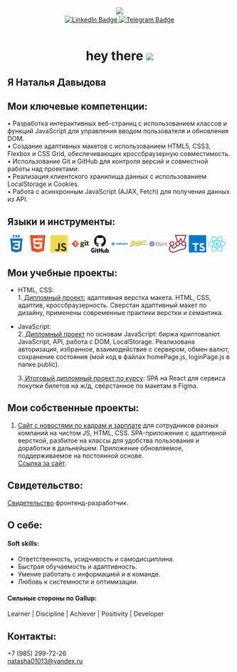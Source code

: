 <div id="header" align="center">
  <img src="https://i.giphy.com/media/v1.Y2lkPTc5MGI3NjExOG5uejdkb2ZhZXd4c3BtNnFlcGVodjQzbmRhenJ3ZmZ6dTNjeXRiaiZlcD12MV9pbnRlcm5hbF9naWZfYnlfaWQmY3Q9Zw/2IudUHdI075HL02Pkk/giphy.gif" width="100"/>
</div>
<div id="badges" align="center">
  <a href="https://www.linkedin.com/in/nataliydavydova/">
    <img src="https://img.shields.io/badge/LinkedIn-blue?style=for-the-badge&logo=linkedin&logoColor=white" alt="LinkedIn Badge"/>
  </a>
  <a href="https://t.me/natasha01013">
    <img src="https://img.shields.io/badge/Telegram-blue?style=for-the-badge&logo=telegram&logoColor=white" alt="Telegram Badge"/>
  </a>
</div>
<div align="center">
    <img src="https://komarev.com/ghpvc/?username=Natasha01013&style=flat-square&color=blue" alt=""/>
</div>
<h1 align="center">
  hey there
  <img src="https://media.giphy.com/media/hvRJCLFzcasrR4ia7z/giphy.gif" width="30px"/>
</h1>

## Я Наталья Давыдова

## Мои ключевые компетенции: 

•	Разработка интерактивных веб-страниц с использованием классов и функций JavaScript для управления вводом пользователя и обновления DOM.  
•	Создание адаптивных макетов с использованием HTML5, CSS3, Flexbox и CSS Grid, обеспечивающих кроссбраузерную совместимость.  
•	Использование Git и GitHub для контроля версий и совместной работы над проектами.  
•	Реализация клиентского хранилища данных с использованием LocalStorage и Cookies.  
•	Работа с асинхронным JavaScript (AJAX, Fetch) для получения данных из API. 


## Языки и инструменты: 
<div>
  <img src="https://github.com/devicons/devicon/blob/master/icons/css3/css3-plain-wordmark.svg"  title="CSS3" alt="CSS" width="40" height="40"/>&nbsp;
  <img src="https://github.com/devicons/devicon/blob/master/icons/html5/html5-original.svg" title="HTML5" alt="HTML" width="40" height="40"/>&nbsp;
  <img src="https://github.com/devicons/devicon/blob/master/icons/javascript/javascript-original.svg" title="JavaScript" alt="JavaScript" width="40" height="40"/>&nbsp;
  <img src="https://github.com/devicons/devicon/blob/master/icons/git/git-original-wordmark.svg" title="Git" **alt="Git" width="40" height="40"/>
  <img src="https://github.com/devicons/devicon/blob/master/icons/github/github-original-wordmark.svg" title="Github" **alt="Github" width="40" height="40"/>
  <img src="https://github.com/devicons/devicon/blob/master/icons/webpack/webpack-original-wordmark.svg" title="Webpack" **alt="Webpack" width="40" height="40"/>
  <img src="https://github.com/devicons/devicon/blob/master/icons/babel/babel-original.svg" title="babel" **alt="babel" width="40" height="40"/>
  <img src="https://github.com/devicons/devicon/blob/master/icons/eslint/eslint-original-wordmark.svg" title="eslint" **alt="eslint" width="40" height="40"/>
  <img src="https://github.com/devicons/devicon/blob/master/icons/jest/jest-plain.svg" title="jest" **alt="jest" width="40" height="40"/>
  <img src="https://github.com/devicons/devicon/blob/master/icons/typescript/typescript-plain.svg" title="typescript" **alt="typescript" width="40" height="40"/>
  <img src="https://github.com/devicons/devicon/blob/master/icons/react/react-original.svg" title="react" **alt="react" width="40" height="40"/>
</div>

## Мои учебные проекты:  
+ HTML, CSS:<br>
  1.[ Дипломный проект:](https://github.com/Natasha01013/Mq-diplom) адаптивная верстка макета. HTML, CSS, адаптив, кроссбраузерность. Сверстан адаптивный макет по дизайну, применены современные практики верстки и семантика. <br>
     
+ JavaScript:<br>
  2.[ Дипломный проект](https://github.com/Natasha01013/bjs-diplom/tree/master) по основам JavaScript: биржа криптовалют. JavaScript, API, работа с DOM, LocalStorage. Реализована авторизация, избранное, взаимодействие с сервером, обмен валют, сохранение состояния (мой код в файлах homePage.js, loginPage.js в папке public).<br>

  3.[ Итоговый дипломный проект по курсу](https://github.com/Natasha01013/ticket-booking-app): SPA на React для сервиса покупки билетов на ж/д, свёрстанное по макетам в Figma.<br>

## Мои собственные проекты: 
1. [Сайт с новостями по кадрам и зарплате](https://github.com/Natasha01013/kadry-i-zarplata) для сотрудников разных компаний на чистом JS, HTML, CSS. SPA-приложение с адаптивной версткой, разбитое на классы для удобства пользования и доработки в дальнейшем. Приложение обновляемое, поддерживаемое на постоянной основе.<br>
[Ссылка за сайт](https://natasha01013.github.io/kadry-i-zarplata/).<br>

## Свидетельство:<br>
[Свидетельство](https://disk.yandex.ru/i/pwI3SoFcq1EAng) фронтенд-разработчик.<br> 

## О себе:
#### Soft skills:  
* Ответственность, усидчивость и самодисциплина. 
* Быстрая обучаемость и адаптивность. 
* Умение работать с информацией и в команде. 
* Любовь к системности и оптимизации. 

#### Сильные стороны по Gallup: <br>
Learner | Discipline | Achiever | Positivity | Developer  


## Контакты:
+7 (985) 299-72-26 <br> 
natasha01013@yandex.ru<br>
